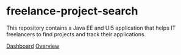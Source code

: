 # freelance-project-search

This repository contains a Java EE and UI5 application that helps IT freelancers to find projects and track their applications.

[Dashboard](img/Dashboard.png "")
[Overview](img/Overview.png "")

